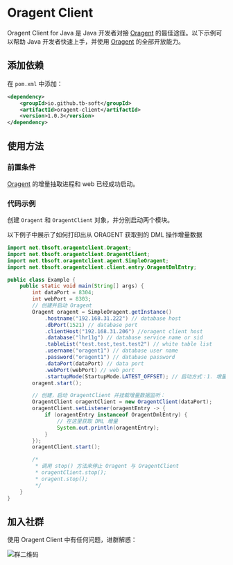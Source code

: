# Oragent Client

Oragent Client for Java 是 Java 开发者对接 [Oragent](https://hub.docker.com/r/synjq/oragent) 的最佳途径。以下示例可以帮助 Java 开发者快速上手，并使用 [Oragent](https://hub.docker.com/r/synjq/oragent) 的全部开放能力。

## 添加依赖

在 `pom.xml` 中添加：

```xml
<dependency>
    <groupId>io.github.tb-soft</groupId>
    <artifactId>oragent-client</artifactId>
    <version>1.0.3</version>
</dependency>
```

## 使用方法

### 前置条件

[Oragent](https://hub.docker.com/r/synjq/oragent) 的增量抽取进程和 web 已经成功启动。

### 代码示例

创建 `Oragent` 和 `OragentClient` 对象，并分别启动两个模块。

以下例子中展示了如何打印出从 ORAGENT 获取到的 DML 操作增量数据

```Java
import net.tbsoft.oragentclient.Oragent;
import net.tbsoft.oragentclient.OragentClient;
import net.tbsoft.oragentclient.agent.SimpleOragent;
import net.tbsoft.oragentclient.client.entry.OragentDmlEntry;

public class Example {
    public static void main(String[] args) {
        int dataPort = 8304;
        int webPort = 8303;
        // 创建并启动 Oragent
        Oragent oragent = SimpleOragent.getInstance()
            .hostname("192.168.31.222") // database host
            .dbPort(1521) // database port
            .clientHost("192.168.31.206") //oragent client host
            .database("lhr11g") // database service name or sid
            .tableList("test.test,test.test2") // white table list
            .username("oragent1") // database user name
            .password("oragent1") // database password
            .dataPort(dataPort) // data port
            .webPort(webPort) // web port
            .startupMode(StartupMode.LATEST_OFFSET); // 启动方式：1. 增量模式 StartupMode.LATEST_OFFSET 2. 全量+增量模式 StartupMode.INITIAL
        oragent.start();

        // 创建，启动 OragentClient 并挂载增量数据监听：
        OragentClient oragentClient = new OragentClient(dataPort);
        oragentClient.setListener(oragentEntry -> {
            if (oragentEntry instanceof OragentDmlEntry) {
                // 在这里获取 DML 增量
                System.out.println(oragentEntry);
            }
        });
        oragentClient.start();

        /*
         * 调用 stop() 方法来停止 Oragent 与 OragentClient
         * oragentClient.stop();
         * oragent.stop();
         */
    }
}
```

## 加入社群

使用 Oragent Client 中有任何问题，进群解惑：

![群二维码](https://image-1302181629.cos.ap-beijing.myqcloud.com/oragent_group.png)
